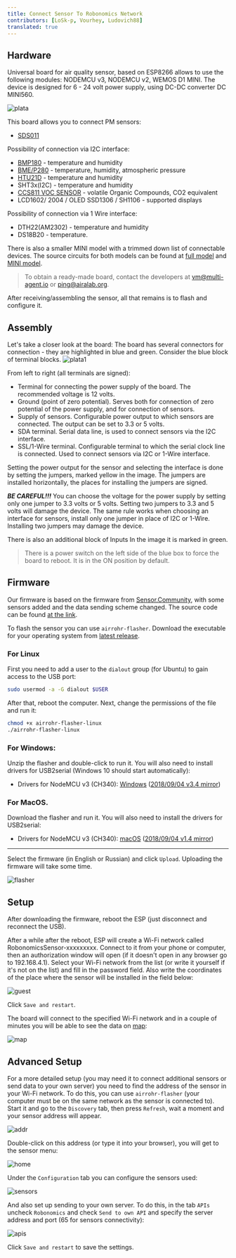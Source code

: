 ```yaml
---
title: Connect Sensor To Robonomics Network
contributors: [LoSk-p, Vourhey, Ludovich88]
translated: true
---
```


## Hardware

Universal board for air quality sensor, based on ESP8266 allows to use the following modules: NODEMCU v3, NODEMCU v2, WEMOS D1 MINI. The device is designed for 6 - 24 volt power supply, using DC-DC converter DC MINI560.

![plata](../images/sensors-connectivity/plata.png)

This board allows you to connect PM sensors:

- [SDS011](https://cdn-reichelt.de/documents/datenblatt/X200/SDS011-DATASHEET.pdf)

Possibility of connection via I2C interface:

- [BMP180](https://cdn-shop.adafruit.com/datasheets/BST-BMP180-DS000-09.pdf) - temperature and humidity
- [BME/P280](https://www.mouser.com/datasheet/2/783/BST-BME280-DS002-1509607.pdf) - temperature, humidity, atmospheric pressure
- [HTU21D](https://eu.mouser.com/ProductDetail/Measurement-Specialties/HTU21D?qs=tx5doIiTu8oixw1WN5Uy8A%3D%3D) - temperature and humidity
- SHT3x(I2C) - temperature and humidity
- [CCS811 VOC SENSOR](https://www.sciosense.com/wp-content/uploads/documents/Application-Note-Baseline-Save-and-Restore-on-CCS811.pdf) - volatile Organic Compounds, CO2 equivalent
- LCD1602/ 2004 / OLED SSD1306 / SH1106 - supported displays

Possibility of connection via 1 Wire interface:

- DTH22(AM2302) - temperature and humidity
- DS18B20 - temperature.

There is also a smaller MINI model with a trimmed down list of connectable devices. The source circuits for both models can be found at [full model](https://oshwlab.com/ludovich88/aira_sensor_rev0-1) and [MINI model](https://oshwlab.com/ludovich88/aira_sensor_d1_mini).

> To obtain a ready-made board, contact the developers at vm@multi-agent.io or ping@airalab.org.

After receiving/assembling the sensor, all that remains is to flash and configure it.

## Assembly

Let's take a closer look at the board:
The board has several connectors for connection - they are highlighted in blue and green. Consider the blue block of terminal blocks.
![plata1](../images/sensors-connectivity/plata1.png)

From left to right (all terminals are signed):
- Terminal for connecting the power supply of the board. The recommended voltage is 12 volts.
- Ground (point of zero potential). Serves both for connection of zero potential of the power supply, and for connection of sensors.
- Supply of sensors. Configurable power output to which sensors are connected. The output can be set to 3.3 or 5 volts.
- SDA terminal. Serial data line, is used to connect sensors via the I2C interface.
- SSL/1-Wire terminal. Configurable terminal to which the serial clock line  is connected. Used to connect sensors via I2C or 1-Wire interface.

Setting the power output for the sensor and selecting the interface is done by setting the jumpers, marked yellow in the image.
The jumpers are installed horizontally, the places for installing the jumpers are signed.

***BE CAREFUL!!!*** You can choose the voltage for the power supply by setting only one jumper to 3.3 volts or 5 volts. Setting two jumpers to 3.3 and 5 volts will damage the device. The same rule works when choosing an interface for sensors, install only one jumper in place of I2C or 1-Wire. Installing two jumpers may damage the device.

There is also an additional block of Inputs In the image it is marked in green.

> There is a power switch on the left side of the blue box to force the board to reboot. It is in the ON position by default.

## Firmware

Our firmware is based on the firmware from [Sensor.Community](https://github.com/opendata-stuttgart/sensors-software), with some sensors added and the data sending scheme changed. The source code can be found [at the link](https://github.com/LoSk-p/sensors-software/tree/master/airrohr-firmware). 

To flash the sensor you can use `airrohr-flasher`. Download the executable for your operating system from [latest release](https://github.com/airalab/sensors-connectivity/releases).

### For Linux

First you need to add a user to the `dialout` group (for Ubuntu) to gain access to the USB port:

```bash
sudo usermod -a -G dialout $USER
```

After that, reboot the computer. Next, change the permissions of the file and run it:

```bash
chmod +x airrohr-flasher-linux
./airrohr-flasher-linux
```

### For Windows:
Unzip the flasher and double-click to run it. You will also need to install drivers for USB2serial (Windows 10 should start automatically):

* Drivers for NodeMCU v3 (CH340): [Windows](http://www.wch.cn/downloads/file/5.html) ([2018/09/04 v3.4 mirror](https://d.inf.re/luftdaten/CH341SER.ZIP))

### For MacOS.
Download the flasher and run it. You will also need to install the drivers for USB2serial: 
* Drivers for NodeMCU v3 (CH340): [macOS](http://www.wch.cn/downloads/file/178.html) ([2018/09/04 v1.4 mirror](https://d.inf.re/luftdaten/CH341SER_MAC.ZIP))

---

Select the firmware (in English or Russian) and click `Upload`. Uploading the firmware will take some time.

![flasher](../images/sensors-connectivity/7_flasher.jpg)

## Setup

After downloading the firmware, reboot the ESP (just disconnect and reconnect the USB).

After a while after the reboot, ESP will create a Wi-Fi network called RobonomicsSensor-xxxxxxxxx. Connect to it from your phone or computer, then an authorization window will open (if it doesn't open in any browser go to 192.168.4.1). Select your Wi-Fi network from the list (or write it yourself if it's not on the list) and fill in the password field. Also write the coordinates of the place where the sensor will be installed in the field below:

![guest](../images/sensors-connectivity/guest.jpg)

Click `Save and restart`.

The board will connect to the specified Wi-Fi network and in a couple of minutes you will be able to see the data on [map](https://sensors.robonomics.network/#/):

![map](../images/sensors-connectivity/14_map.jpg)

## Advanced Setup

For a more detailed setup (you may need it to connect additional sensors or send data to your own server) you need to find the address of the sensor in your Wi-Fi network. To do this, you can use `airrohr-flasher` (your computer must be on the same network as the sensor is connected to). Start it and go to the `Discovery` tab, then press `Refresh`, wait a moment and your sensor address will appear.

![addr](../images/sensors-connectivity/11_flaser2.jpg)

Double-click on this address (or type it into your browser), you will get to the sensor menu:

![home](../images/sensors-connectivity/home.png)

Under the `Configuration` tab you can configure the sensors used:

![sensors](../images/sensors-connectivity/sensors.png)

And also set up sending to your own server. To do this, in the tab `APIs` uncheck `Robonomics` and check `Send to own API` and specify the server address and port (65 for sensors connectivity):

![apis](../images/sensors-connectivity/apis_en.png)

Click `Save and restart` to save the settings.


